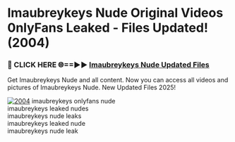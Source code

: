 # Imaubreykeys Nude Original Videos 0nlyFans Leaked - Files Updated! (2004)

<h3>🔴 CLICK HERE 🌐==►► <a href="https://tinyurl.com/52m3yx9h" rel="nofollow">Imaubreykeys Nude Updated Files</a></h3>

Get Imaubreykeys Nude and all content. Now you can access all videos and pictures of Imaubreykeys Nude. New Updated Files 2025!

[![2004](https://i.imgur.com/TnHtlc8.gif)](https://tinyurl.com/52m3yx9h)
imaubreykeys onlyfans nude<br>
imaubreykeys leaked nudes<br>
imaubreykeys nude leaks<br>
imaubreykeys leaked nude<br>
imaubreykeys nude leak